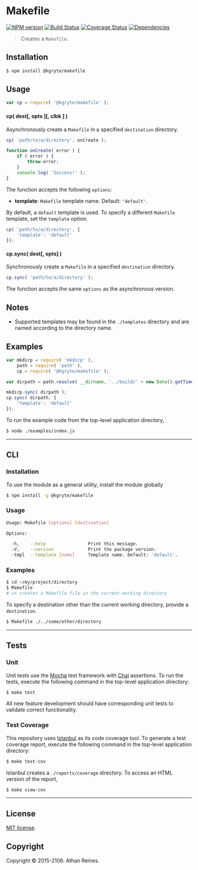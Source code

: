 Makefile
=========
[![NPM version][npm-image]][npm-url] [![Build Status][build-image]][build-url] [![Coverage Status][coverage-image]][coverage-url] [![Dependencies][dependencies-image]][dependencies-url]

> Creates a `Makefile`.


## Installation

``` bash
$ npm install @kgryte/makefile
```


## Usage

``` javascript
var cp = require( '@kgryte/makefile' );
```

#### cp( dest[, opts ][, clbk ] )

Asynchronously create a `Makefile` in a specified `destination` directory.

``` javascript
cp( 'path/to/a/directory', onCreate );

function onCreate( error ) {
	if ( error ) {
		throw error;
	}
	console.log( 'Success!' );
}
```

The function accepts the following `options`:
*	__template__: `Makefile` template name. Default: `'default'`.

By default, a `default` template is used. To specify a different `Makefile` template, set the `template` option.

``` javascript
cp( 'path/to/a/directory', {
	'template': 'default'
});
```



#### cp.sync( dest[, opts] )

Synchronously create a `Makefile` in a specified `destination` directory.

``` javascript
cp.sync( 'path/to/a/directory' );
```

The function accepts the same `options` as the asynchronous version.


## Notes

* 	Supported templates may be found in the `./templates` directory and are named according to the directory name.


## Examples

``` javascript
var mkdirp = require( 'mkdirp' ),
	path = require( 'path' ),
	cp = require( '@kgryte/makefile' );

var dirpath = path.resolve( __dirname, '../build/' + new Date().getTime() );

mkdirp.sync( dirpath );
cp.sync( dirpath, {
	'template': 'default'
});
```

To run the example code from the top-level application directory,

``` bash
$ node ./examples/index.js
```

---
## CLI


### Installation

To use the module as a general utility, install the module globally

``` bash
$ npm install -g @kgryte/makefile
```


### Usage

``` bash
Usage: Makefile [options] [destination]

Options:

  -h,    --help                Print this message.
  -V,    --version             Print the package version.
  -tmpl  --template [name]     Template name. Default: 'default'.
```


### Examples

``` bash
$ cd ~/my/project/directory
$ Makefile
# => creates a Makefile file in the current working directory
```

To specify a destination other than the current working directory, provide a `destination`.

``` bash
$ Makefile ./../some/other/directory
```



---
## Tests

### Unit

Unit tests use the [Mocha](http://mochajs.org/) test framework with [Chai](http://chaijs.com) assertions. To run the tests, execute the following command in the top-level application directory:

``` bash
$ make test
```

All new feature development should have corresponding unit tests to validate correct functionality.


### Test Coverage

This repository uses [Istanbul](https://github.com/gotwarlost/istanbul) as its code coverage tool. To generate a test coverage report, execute the following command in the top-level application directory:

``` bash
$ make test-cov
```

Istanbul creates a `./reports/coverage` directory. To access an HTML version of the report,

``` bash
$ make view-cov
```


---
## License

[MIT license](http://opensource.org/licenses/MIT).


## Copyright

Copyright &copy; 2015-2106. Athan Reines.


[npm-image]: http://img.shields.io/npm/v/@kgryte/makefile.svg
[npm-url]: https://npmjs.org/package/@kgryte/makefile

[build-image]: http://img.shields.io/travis/kgryte/makefile/master.svg
[build-url]: https://travis-ci.org/kgryte/makefile

[coverage-image]: https://img.shields.io/codecov/c/github/kgryte/makefile/master.svg
[coverage-url]: https://codecov.io/github/kgryte/makefile?branch=master

[dependencies-image]: http://img.shields.io/david/kgryte/makefile.svg
[dependencies-url]: https://david-dm.org/kgryte/makefile

[dev-dependencies-image]: http://img.shields.io/david/dev/kgryte/makefile.svg
[dev-dependencies-url]: https://david-dm.org/dev/kgryte/makefile

[github-issues-image]: http://img.shields.io/github/issues/kgryte/makefile.svg
[github-issues-url]: https://github.com/kgryte/makefile/issues
